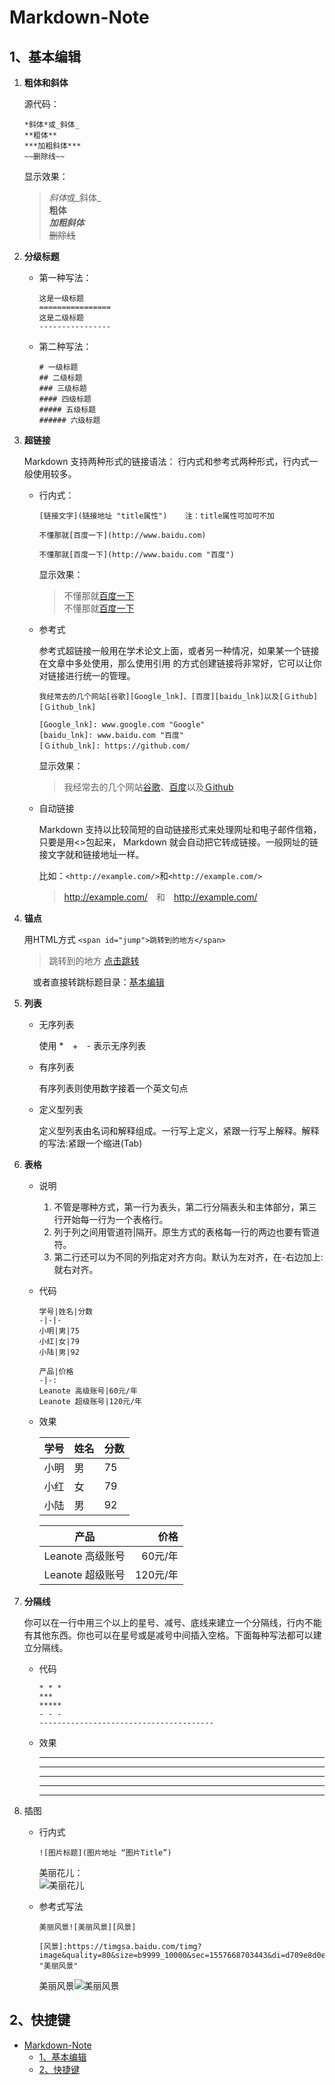 # Markdown-Note

## 1、基本编辑

1. **粗体和斜体**
   
   源代码：
    ```
    *斜体*或_斜体_
    **粗体**
    ***加粗斜体***
    ~~删除线~~
    ```
    显示效果：

    >*斜体*或_斜体_\
        **粗体**\
        ***加粗斜体***\
        ~~删除线~~


2. **分级标题**
   
   * 第一种写法：
        ```
        这是一级标题
        ================
        这是二级标题
        ----------------
        ```

   * 第二种写法：
        ```
        # 一级标题
        ## 二级标题
        ### 三级标题
        #### 四级标题
        ##### 五级标题
        ###### 六级标题
        ```

3. **超链接**
   
   Markdown 支持两种形式的链接语法： 行内式和参考式两种形式，行内式一般使用较多。
    * 行内式：
        
        ```
        [链接文字](链接地址 "title属性")    注：title属性可加可不加

        不懂那就[百度一下](http://www.baidu.com)

        不懂那就[百度一下](http://www.baidu.com "百度")
        ```

        显示效果：
        
        > 不懂那就[百度一下](http://www.baidu.com)\
            不懂那就[百度一下](http://www.baidu.com "百度")

    * 参考式
   
        参考式超链接一般用在学术论文上面，或者另一种情况，如果某一个链接在文章中多处使用，那么使用引用 的方式创建链接将非常好，它可以让你对链接进行统一的管理。

        ```
        我经常去的几个网站[谷歌][Google_lnk]、[百度][baidu_lnk]以及[Ｇithub][Ｇithub_lnk]

        [Google_lnk]: www.google.com "Google"
        [baidu_lnk]: www.baidu.com "百度" 
        [Ｇithub_lnk]: https://github.com/
        ```
        显示效果：
        >我经常去的几个网站[谷歌][Google_lnk]、[百度][baidu_lnk]以及[Ｇithub][Ｇithub_lnk]

        [Google_lnk]: www.google.com "Google"
        [baidu_lnk]: www.baidu.com "百度" 
        [Ｇithub_lnk]: https://github.com/
        
    * 自动链接
        
        Markdown 支持以比较简短的自动链接形式来处理网址和电子邮件信箱，只要是用<>包起来， Markdown 就会自动把它转成链接。一般网址的链接文字就和链接地址一样。

        比如：`<http://example.com/>`和`<http://example.com/>`

        > <http://example.com/>　和　<http://example.com/>

    
4. **锚点**
    
    用HTML方式
    `<span id="jump">跳转到的地方</span>`

    > <span id="jump">跳转到的地方</span>
        [点击跳转](#jump)

    　或者直接转跳标题目录：[基本编辑](#1、基本编辑)

5. **列表**
   
    * 无序列表
     
        使用 *　+　- 表示无序列表
         
    * 有序列表

        有序列表则使用数字接着一个英文句点

    * 定义型列表

        定义型列表由名词和解释组成。一行写上定义，紧跟一行写上解释。解释的写法:紧跟一个缩进(Tab)

6. **表格**
   
   * 说明

        1. 不管是哪种方式，第一行为表头，第二行分隔表头和主体部分，第三行开始每一行为一个表格行。
        2. 列于列之间用管道符|隔开。原生方式的表格每一行的两边也要有管道符。
        3. 第二行还可以为不同的列指定对齐方向。默认为左对齐，在-右边加上:就右对齐。
   * 代码

        ```
        学号|姓名|分数
        -|-|-
        小明|男|75
        小红|女|79
        小陆|男|92

        产品|价格
        -|-:
        Leanote 高级账号|60元/年
        Leanote 超级账号|120元/年
        ```
    * 效果

        学号|姓名|分数
        -|-|-
        小明|男|75
        小红|女|79
        小陆|男|92

        产品|价格
        -|-:
        Leanote 高级账号|60元/年
        Leanote 超级账号|120元/年
    
7. **分隔线**

    你可以在一行中用三个以上的星号、减号、底线来建立一个分隔线，行内不能有其他东西。你也可以在星号或是减号中间插入空格。下面每种写法都可以建立分隔线。

    * 代码

        ```
        * * *
        ***
        *****
        - - -
        ---------------------------------------

        ```
    * 效果

       * * *
       ***
       *****
       - - -
       ---------------------------------------

8. 插图

    * 行内式

        `![图片标题](图片地址 “图片Title”)`
    
        美丽花儿：\
        ![美丽花儿](https://ss1.baidu.com/9vo3dSag_xI4khGko9WTAnF6hhy/image/h%3D300/sign=92afee66fd36afc3110c39658318eb85/908fa0ec08fa513db777cf78376d55fbb3fbd9b3.jpg)

    * 参考式写法

        ```
        美丽风景![美丽风景][风景]

        [风景]:https://timgsa.baidu.com/timg?image&quality=80&size=b9999_10000&sec=1557668703443&di=d709e8d0e66ee62a1a099994da34f30e&imgtype=0&src=http%3A%2F%2Fimg1.3lian.com%2F2015%2Fw2%2F60%2Fd%2F83.jpg "美丽风景"
        ```

         美丽风景![美丽风景][风景]

        [风景]:https://timgsa.baidu.com/timg?image&quality=80&size=b9999_10000&sec=1557668703443&di=d709e8d0e66ee62a1a099994da34f30e&imgtype=0&src=http%3A%2F%2Fimg1.3lian.com%2F2015%2Fw2%2F60%2Fd%2F83.jpg "美丽风景"

## 2、快捷键

- [Markdown-Note](#markdown-note)
  - [1、基本编辑](#1%E5%9F%BA%E6%9C%AC%E7%BC%96%E8%BE%91)
  - [2、快捷键](#2%E5%BF%AB%E6%8D%B7%E9%94%AE)

